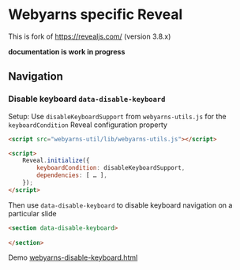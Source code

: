 # Webyarns specific Reveal

This is fork of https://revealjs.com/ (version 3.8.x)

**documentation is work in progress**

## Navigation

### Disable keyboard `data-disable-keyboard`

Setup: Use `disableKeyboardSupport` from `webyarns-utils.js` for the  `keyboardCondition` Reveal configuration property

```html
<script src="webyarns-util/lib/webyarns-utils.js"></script>

<script>
    Reveal.initialize({
        keyboardCondition: disableKeyboardSupport,
        dependencies: [ … ],
    });
</script>
```

Then use `data-disable-keyboard` to disable keyboard navigation on a particular slide

```html
<section data-disable-keyboard>
    
</section>
```

Demo [webyarns-disable-keyboard.html](./webyarns-disable-keyboard.html)


